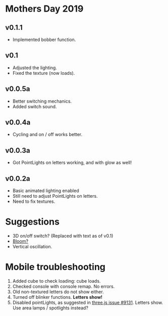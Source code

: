 # Mothers Day 2019

## v0.1.1
* Implemented bobber function.

## v0.1
* Adjusted the lighting.
* Fixed the texture (now loads).

## v0.0.5a
* Better switching mechanics.
* Added switch sound.

## v0.0.4a
* Cycling and on / off works better.

## v0.0.3a
* Got PointLights on letters working, and with glow as well!

## v0.0.2a
* Basic animated lighting enabled
* Still need to adjust PointLights on letters.
* Need to fix textures.

# Suggestions
* 3D on/off switch? (Replaced with text as of v0.1)
* <a href="https://stackoverflow.com/questions/50948014/emit-light-from-an-object">Bloom?</a> 
* Vertical oscillation.

# Mobile troubleshooting
1. Added cube to check loading: cube loads.
2. Checked console with console remap. No errors.
2. Old non-textured letters do not show either.
2. Turned off blinker functions. <b>Letters show!</b>
2. Disabled pointLights, as suggested in <a href="https://github.com/mrdoob/three.js/issues/9131">three.js issue #9131</a>. Letters show. Use area lamps / spotlights instead?